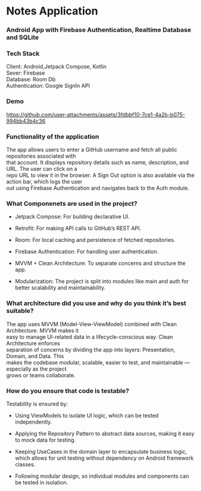 # Notes Application
### Android App with Firebase Authentication, Realtime Database and SQLite

### Tech Stack

Client: Android,Jetpack Compose, Kotlin <br />
Sever: Firebase <br />
Database: Room Db<br />
Authentication: Google SignIn API<br />

### Demo





https://github.com/user-attachments/assets/3fdbbf10-7ce1-4a2b-b075-994bb43b4c36




### Functionality of the application
The app allows users to enter a GitHub username and fetch all public repositories associated with <br/>
that account. It displays repository details such as name, description, and URL. The user can click on a<br/>
repo URL to view it in the browser. A Sign Out option is also available via the action bar, which logs the user<br/> 
out using Firebase Authentication and navigates back to the Auth module.

### What Componenets are used in the project?
- Jetpack Compose: For building declarative UI.<br/>

- Retrofit: For making API calls to GitHub’s REST API.<br/>

- Room: For local caching and persistence of fetched repositories.<br/>

- Firebase Authentication: For handling user authentication.<br/>

- MVVM + Clean Architecture: To separate concerns and structure the app.<br/>

- Modularization: The project is split into modules like main and auth for better scalability and maintainability.<br/>

 ### What architecture did you use and why do you think it’s best suitable?

 The app uses MVVM (Model-View-ViewModel) combined with Clean Architecture. MVVM makes it<br/>
 easy to manage UI-related data in a lifecycle-conscious way. Clean Architecture enforces<br/>
 separation of concerns by dividing the app into layers: Presentation, Domain, and Data. This<br/>
 makes the codebase modular, scalable, easier to test, and maintainable — especially as the project<br/>
 grows or teams collaborate.

 ### How do you ensure that code is testable?

Testability is ensured by:

- Using ViewModels to isolate UI logic, which can be tested independently. <br/>

- Applying the Repository Pattern to abstract data sources, making it easy to mock data for testing.<br/>

- Keeping UseCases in the domain layer to encapsulate business logic, which allows for unit testing without dependency on Android framework classes.<br/>

- Following modular design, so individual modules and components can be tested in isolation.<br/>

 

  
  
